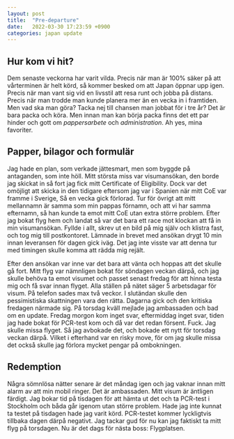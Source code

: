 ```yaml
---
layout: post
title:  "Pre-departure"
date:   2022-03-30 17:23:59 +0900
categories: japan update
---
```


## Hur kom vi hit?
Dem senaste veckorna har varit vilda. Precis när man är 100% säker på att vårterminen är helt körd, så kommer besked om att Japan öppnar upp igen. Precis när man vant sig vid en livsstil att resa runt och jobba på distans. Precis när man trodde man kunde planera mer än en vecka in i framtiden. Men vad ska man göra? Tacka nej till chansen man jobbat för i tre år? Det är bara packa och köra. Men innan man kan börja packa finns det ett par hinder och gott om *pappersarbete* och *administration*. Ah yes, mina favoriter.

## Papper, bilagor och formulär
Jag hade en plan, som verkade jättesmart, men som byggde på antaganden, som inte höll. Mitt största miss var visumansökan, den borde jag skickat in så fort jag fick mitt Certificate of Eligibility. Dock var det omöjligt att skicka in den tidigare eftersom jag var i Spanien när mitt CoE var framme i Sverige, Så en vecka gick förlorad. Tur för övrigt att mitt mellannamn är samma som min pappas förnamn, och att vi har samma efternamn, så han kunde ta emot mitt CoE utan extra större problem. Efter jag bokat flyg hem och landat så var det bara ett race mot klockan att få in min visumansökan. Fyllde i allt, skrev ut en bild på mig själv och klistra fast, och tog mig till postkontoret. Lämnade in brevet med ansökan drygt 10 min innan leveransen för dagen gick iväg. Det jag inte visste var att denna tur med timingen skulle komma att rädda mig rejält.

Efter den ansökan var inne var det bara att vänta och hoppas att det skulle gå fort. Mitt flyg var nämnligen bokat för söndagen veckan därpå, och jag skulle behöva ta emot visumet och passet senast fredag för att hinna testa mig och få svar innan flyget. Alla ställen på nätet säger 5 arbetsdagar för visum. På telefon sades max två veckor. I slutändan skulle den pessimistiska skattningen vara den rätta. Dagarna gick och den kritiska fredagen närmade sig. På torsdag kväll mejlade jag ambassaden och bad om en update. Fredag morgon kom inget svar, eftermiddag inget svar, tiden jag hade bokat för PCR-test kom och då var det redan försent. Fuck. Jag skulle missa flyget. Så jag avbokade det, och bokade ett nytt för torsdag veckan därpå. Vilket i efterhand var en risky move, för om jag skulle missa det också skulle jag förlora mycket pengar på ombokningen.

## Redemption
Några sömnlösa nätter senare är det måndag igen och jag vaknar innan mitt alarm av att min mobil ringer. Det är ambassaden. Mitt visum är äntligen färdigt. Jag bokar tid på tisdagen för att hämta ut det och ta PCR-test i Stockholm och båda går igenom utan större problem. Hade jag inte kunnat ta testet på tisdagen hade jag varit körd. PCR-testet kommer lyckligtvis tillbaka dagen därpå negativt. Jag tackar gud för nu kan jag faktiskt ta mitt flyg på torsdagen. Nu är det dags för nästa boss: Flygplatsen.
